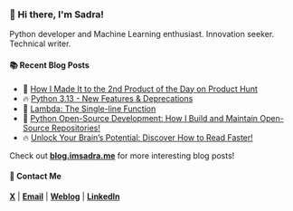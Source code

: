 ### :wave: Hi there, I'm Sadra!
Python developer and Machine Learning enthusiast. Innovation seeker. Technical writer.

#### :books: Recent Blog Posts
<!-- BLOGPOSTS:START -->
 - 🚀 [How I Made It to the 2nd Product of the Day on Product Hunt](https://blog.imsadra.me/how-i-made-it-to-the-2nd-product-of-the-day-on-product-hunt)
 - 🔥 [Python 3.13 - New Features &amp; Deprecations](https://blog.imsadra.me/python-313-new-features-deprecations)
 - 💯 [Lambda: The Single-line Function](https://blog.imsadra.me/lambda-the-single-line-function)
 - 🚀 [Python Open-Source Development: How I Build and Maintain Open-Source Repositories!](https://blog.imsadra.me/python-open-source-development-how-i-build-and-maintain-open-source-repositories)
 - 🔥 [Unlock Your Brain’s Potential: Discover How to Read Faster!](https://blog.imsadra.me/unlock-your-brains-potential-discover-how-to-read-faster)<!-- BLOGPOSTS:END -->

Check out [__blog.imsadra.me__](https://blog.imsadra.me) for more interesting blog posts!

#### :call_me_hand: Contact Me
[__X__](https://x.com/lnxpylnxpy) | [__Email__](mailto:lnxpylnxpy@gmail.com) | [__Weblog__](https://imsadra.me) | [__LinkedIn__](https://www.linkedin.com/in/sadra-yahyapour/)
